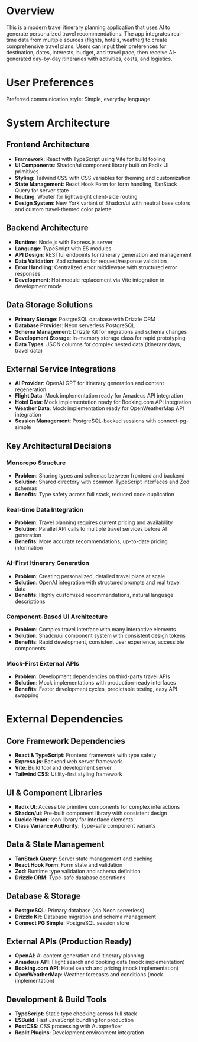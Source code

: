 # Overview

This is a modern travel itinerary planning application that uses AI to generate personalized travel recommendations. The app integrates real-time data from multiple sources (flights, hotels, weather) to create comprehensive travel plans. Users can input their preferences for destination, dates, interests, budget, and travel pace, then receive AI-generated day-by-day itineraries with activities, costs, and logistics.

# User Preferences

Preferred communication style: Simple, everyday language.

# System Architecture

## Frontend Architecture
- **Framework**: React with TypeScript using Vite for build tooling
- **UI Components**: Shadcn/ui component library built on Radix UI primitives
- **Styling**: Tailwind CSS with CSS variables for theming and customization
- **State Management**: React Hook Form for form handling, TanStack Query for server state
- **Routing**: Wouter for lightweight client-side routing
- **Design System**: New York variant of Shadcn/ui with neutral base colors and custom travel-themed color palette

## Backend Architecture
- **Runtime**: Node.js with Express.js server
- **Language**: TypeScript with ES modules
- **API Design**: RESTful endpoints for itinerary generation and management
- **Data Validation**: Zod schemas for request/response validation
- **Error Handling**: Centralized error middleware with structured error responses
- **Development**: Hot module replacement via Vite integration in development mode

## Data Storage Solutions
- **Primary Storage**: PostgreSQL database with Drizzle ORM
- **Database Provider**: Neon serverless PostgreSQL
- **Schema Management**: Drizzle Kit for migrations and schema changes
- **Development Storage**: In-memory storage class for rapid prototyping
- **Data Types**: JSON columns for complex nested data (itinerary days, travel data)

## External Service Integrations
- **AI Provider**: OpenAI GPT for itinerary generation and content regeneration
- **Flight Data**: Mock implementation ready for Amadeus API integration
- **Hotel Data**: Mock implementation ready for Booking.com API integration  
- **Weather Data**: Mock implementation ready for OpenWeatherMap API integration
- **Session Management**: PostgreSQL-backed sessions with connect-pg-simple

## Key Architectural Decisions

### Monorepo Structure
- **Problem**: Sharing types and schemas between frontend and backend
- **Solution**: Shared directory with common TypeScript interfaces and Zod schemas
- **Benefits**: Type safety across full stack, reduced code duplication

### Real-time Data Integration
- **Problem**: Travel planning requires current pricing and availability
- **Solution**: Parallel API calls to multiple travel services before AI generation
- **Benefits**: More accurate recommendations, up-to-date pricing information

### AI-First Itinerary Generation
- **Problem**: Creating personalized, detailed travel plans at scale
- **Solution**: OpenAI integration with structured prompts and real travel data
- **Benefits**: Highly customized recommendations, natural language descriptions

### Component-Based UI Architecture
- **Problem**: Complex travel interface with many interactive elements
- **Solution**: Shadcn/ui component system with consistent design tokens
- **Benefits**: Rapid development, consistent user experience, accessible components

### Mock-First External APIs
- **Problem**: Development dependencies on third-party travel APIs
- **Solution**: Mock implementations with production-ready interfaces
- **Benefits**: Faster development cycles, predictable testing, easy API swapping

# External Dependencies

## Core Framework Dependencies
- **React & TypeScript**: Frontend framework with type safety
- **Express.js**: Backend web server framework
- **Vite**: Build tool and development server
- **Tailwind CSS**: Utility-first styling framework

## UI & Component Libraries
- **Radix UI**: Accessible primitive components for complex interactions
- **Shadcn/ui**: Pre-built component library with consistent design
- **Lucide React**: Icon library for interface elements
- **Class Variance Authority**: Type-safe component variants

## Data & State Management
- **TanStack Query**: Server state management and caching
- **React Hook Form**: Form state and validation
- **Zod**: Runtime type validation and schema definition
- **Drizzle ORM**: Type-safe database operations

## Database & Storage
- **PostgreSQL**: Primary database (via Neon serverless)
- **Drizzle Kit**: Database migration and schema management
- **Connect PG Simple**: PostgreSQL session store

## External APIs (Production Ready)
- **OpenAI**: AI content generation and itinerary planning
- **Amadeus API**: Flight search and booking data (mock implementation)
- **Booking.com API**: Hotel search and pricing (mock implementation)  
- **OpenWeatherMap**: Weather forecasts and conditions (mock implementation)

## Development & Build Tools
- **TypeScript**: Static type checking across full stack
- **ESBuild**: Fast JavaScript bundling for production
- **PostCSS**: CSS processing with Autoprefixer
- **Replit Plugins**: Development environment integration